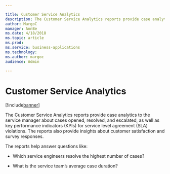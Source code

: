 ```yaml
---

title: Customer Service Analytics
description: The Customer Service Analytics reports provide case analytics to the service manager about cases opened, resolved, and escalated, as well as key performance indicators (KPIs) for service level agreement (SLA) violations.
author: MargoC
manager: AnnBe
ms.date: 4/18/2018
ms.topic: article
ms.prod: 
ms.service: business-applications
ms.technology: 
ms.author: margoc
audience: Admin

---
```

#  Customer Service Analytics


[!include[banner](../../../includes/banner.md)]

The Customer Service Analytics reports provide case analytics to the service
manager about cases opened, resolved, and escalated, as well as key performance
indicators (KPIs) for service level agreement (SLA) violations. The reports also
provide insights about customer satisfaction and survey responses.

The reports help answer questions like:

-   Which service engineers resolve the highest number of cases?

-   What is the service team’s average case duration?
